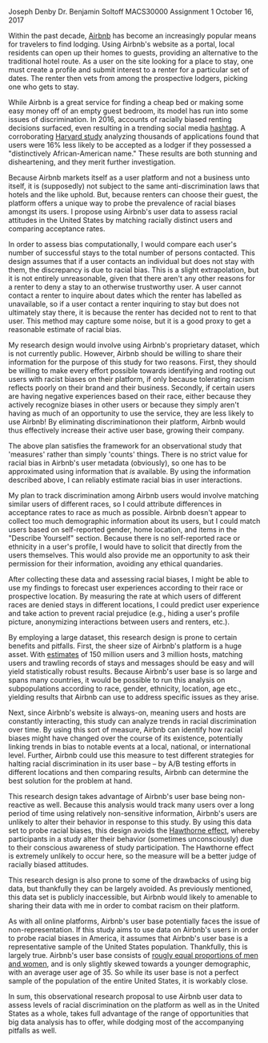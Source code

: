Joseph Denby
Dr. Benjamin Soltoff
MACS30000
Assignment 1
October 16, 2017

Within the past decade, [Airbnb](airbnb.com) has become an increasingly popular means for travelers to find lodging. Using Airbnb's website as a portal, local residents can open up their homes to guests, providing an alternative to the traditional hotel route. As a user on the site looking for a place to stay, one must create a profile and submit interest to a renter for a particular set of dates. The renter then vets from among the prospective lodgers, picking one who gets to stay.

While Airbnb is a great service for finding a cheap bed or making some easy money off of an empty guest bedroom, its model has run into some issues of discrimination. In 2016, accounts of racially biased renting decisions surfaced, even resulting in a trending social media [hashtag](https://www.theguardian.com/technology/2016/may/05/airbnbwhileblack-hashtag-highlights-potential-racial-bias-rental-app). A corroborating [Harvard study](http://www.benedelman.org/publications/airbnb-guest-discrimination-2016-09-16.pdf) analyzing thousands of applications found that users were 16% less likely to be accepted as a lodger if they possessed a "distinctively African-American name." These results are both stunning and disheartening, and they merit further investigation. 

Because Airbnb markets itself as a user platform and not a business unto itself, it is (supposedly) not subject to the same anti-discrimination laws that hotels and the like uphold. But, because renters can choose their guest, the platform offers a unique way to probe the prevalence of racial biases amongst its users. I propose using Airbnb's user data to assess racial attitudes in the United States by matching racially distinct users and comparing acceptance rates. 

In order to assess bias computationally, I would compare each user's number of successful stays to the total number of persons contacted. This design assumes that if a user contacts an individual but does not stay with them, the discrepancy is due to racial bias. This is a slight extrapolation, but it is not entirely unreasonable, given that there aren't any other reasons for a renter to deny a stay to an otherwise trustworthy user. A user cannot contact a renter to inquire about dates which the renter has labelled as unavailable, so if a user contact a renter inquiring to stay but does not ultimately stay there, it is because the renter has decided not to rent to that user. This method may capture some noise, but it is a good proxy to get a reasonable estimate of racial bias.

My research design would involve using Airbnb's proprietary dataset, which is not currently public. However, Airbnb should be willing to share their information for the purpose of this study for two reasons. First, they should be willing to make every effort possible towards identifying and rooting out users with racist biases on their platform, if only because tolerating racism reflects poorly on their brand and their business. Secondly, if certain users are having negative experiences based on their race, either because they actively recognize biases in other users or because they simply aren't having as much of an opportunity to use the service, they are less likely to use Airbnb! By eliminating discriminationon their platform, Airbnb would thus effectively increase their active user base, growing their company.

The above plan satisfies the framework for an observational study that 'measures' rather than simply 'counts' things. There is no strict value for racial bias in Airbnb's user metadata (obviously), so one has to be approximated using information that *is* available. By using the information described above, I can reliably estimate racial bias in user interactions. 

My plan to track discrimination among Airbnb users would involve matching similar users of different races, so I could attribute differences in acceptance rates to race as much as possible. Airbnb doesn't appear to collect too much demographic information about its users, but I could match users based on self-reported gender, home location, and items in the "Describe Yourself" section. Because there is no self-reported race or ethnicity in a user's profile, I would have to solicit that directly from the users themselves. This would also provide me an opportunity to ask their permission for their information, avoiding any ethical quandaries. 

After collecting these data and assessing racial biases, I might be able to use my findings to forecast user experiences according to their race or prospective location. By measuring the rate at which users of different races are denied stays in different locations, I could predict user experience and take action to prevent racial prejudice (e.g., hiding a user's profile picture, anonymizing interactions between users and renters, etc.).

By employing a large dataset, this research design is prone to certain benefits and pitfalls. First, the sheer size of Airbnb's platform is a huge asset. With [estimates](http://fortune.com/2017/03/07/airbnb-ceo-hosts/) of 150 million users and 3 million hosts, matching users and trawling records of stays and messages should be easy and will yield statistically robust results. Because Airbnb's user base is so large and spans many countries, it would be possible to run this analysis on subpopulations according to race, gender, ethnicity, location, age etc., yielding results that Airbnb can use to address specific issues as they arise. 

Next, since Airbnb's website is always-on, meaning users and hosts are constantly interacting, this study can analyze trends in racial discrimination over time. By using this sort of measure, Airbnb can identify how racial biases might have changed over the course of its existence, potentially linking trends in bias to notable events at a local, national, or international level. Further, Airbnb could use this measure to test different strategies for halting racial discrimination in its user base – by A/B testing efforts in different locations and then comparing results, Airbnb can determine the best solution for the problem at hand. 

This research design takes advantage of Airbnb's user base being non-reactive as well. Because this analysis would track many users over a long period of time using relatively non-sensitive information, Airbnb's users are unlikely to alter their behavior in response to this study. By using this data set to probe racial biases, this design avoids the [Hawthorne effect](https://www.wikiwand.com/en/Hawthorne_effect), whereby participants in a study alter their behavior (sometimes unconsciously) due to their conscious awareness of study participation. The Hawthorne effect is extremely unlikely to occur here, so the measure will be a better judge of racially biased attitudes. 

This research design is also prone to some of the drawbacks of using big data, but thankfully they can be largely avoided. As previously mentioned, this data set is publicly inaccessible, but Airbnb would likely to amenable to sharing their data with me in order to combat racism on their platform. 

As with all online platforms, Airbnb's user base potentially faces the issue of non-representation. If this study aims to use data on Airbnb's users in order to probe racial biases in America, it assumes that Airbnb's user base is a representative sample of the United States population. Thankfully, this is largely true. Airbnb's user base consists of [rougly equal proportions of men and women](https://techcrunch.com/2015/09/07/airbnb-hosted-nearly-17-million-guests-this-summer/?ncid=rss), and is only slightly skewed towards a younger demographic, with an average user age of 35. So while its user base is not a perfect sample of the population of the entire United States, it is workably close.

In sum, this observational research proposal to use Airbnb user data to assess levels of racial discrimination on the platform as well as in the United States as a whole, takes full advantage of the range of opportunities that big data analysis has to offer, while dodging most of the accompanying pitfalls as well. 
    
